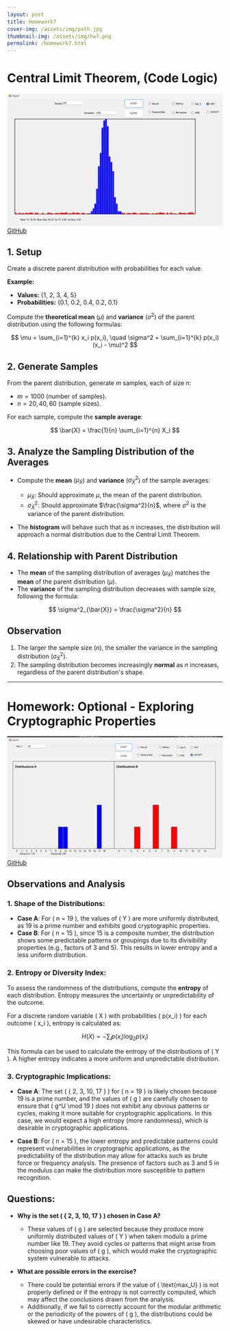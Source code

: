 ```yaml
---
layout: post
title: Homework7
cover-img: /assets/img/path.jpg
thumbnail-img: /assets/img/hw7.png
permalink: /homework7.html
---
```


# Central Limit Theorem, (Code Logic)

![hw](../assets/img/hw7.png)
[GitHub](https://github.com/Viiiiin/Statistics/blob/main/homework_2/homework_1/MThAndEmp.cs)
## 1. Setup 

Create a discrete parent distribution with probabilities for each value. 

**Example:**

- **Values:** {1, 2, 3, 4, 5}  
- **Probabilities:** {0.1, 0.2, 0.4, 0.2, 0.1}  

Compute the **theoretical mean** ($\mu$) and **variance** ($\sigma^2$) of the parent distribution using the following formulas:

$$
\mu = \sum_{i=1}^{k} x_i p(x_i), \quad \sigma^2 = \sum_{i=1}^{k} p(x_i)(x_i - \mu)^2
$$

## 2. Generate Samples

From the parent distribution, generate $m$ samples, each of size $n$:

- $m = 1000$ (number of samples).  
- $n = 20, 40, 60$ (sample sizes).  

For each sample, compute the **sample average**:

$$
\bar{X} = \frac{1}{n} \sum_{i=1}^{n} X_i
$$

## 3. Analyze the Sampling Distribution of the Averages

- Compute the **mean** ($\mu_{\bar{X}}$) and **variance** ($\sigma^2_{\bar{X}}$) of the sample averages:
  - $\mu_{\bar{X}}$: Should approximate $\mu$, the mean of the parent distribution.
  - $\sigma^2_{\bar{X}}$: Should approximate $\frac{\sigma^2}{n}$, where $\sigma^2$ is the variance of the parent distribution.

- The **histogram** will behave such that as $n$ increases, the distribution will approach a normal distribution due to the Central Limit Theorem.

## 4. Relationship with Parent Distribution

- The **mean** of the sampling distribution of averages ($\mu_{\bar{X}}$) matches the **mean** of the parent distribution ($\mu$).
- The **variance** of the sampling distribution decreases with sample size, following the formula:

$$
\sigma^2_{\bar{X}} = \frac{\sigma^2}{n}
$$

## Observation

1. The larger the sample size ($n$), the smaller the variance in the sampling distribution ($\sigma^2_{\bar{X}}$).
2. The sampling distribution becomes increasingly **normal** as $n$ increases, regardless of the parent distribution's shape.

---

# Homework: Optional - Exploring Cryptographic Properties


![hwopt](../assets/img/hw7OPT.png)
[GitHub](https://github.com/Viiiiin/Statistics/blob/main/homework_2/homework_1/Crypto.cs)
## Observations and Analysis

### 1. Shape of the Distributions:

- **Case A**: For \( n = 19 \), the values of \( Y \) are more uniformly distributed, as 19 is a prime number and exhibits good cryptographic properties.
- **Case B**: For \( n = 15 \), since 15 is a composite number, the distribution shows some predictable patterns or groupings due to its divisibility properties (e.g., factors of 3 and 5). This results in lower entropy and a less uniform distribution.

### 2. Entropy or Diversity Index:
To assess the randomness of the distributions, compute the **entropy** of each distribution. Entropy measures the uncertainty or unpredictability of the outcome.

For a discrete random variable \( X \) with probabilities \( p(x_i) \) for each outcome \( x_i \), entropy is calculated as:

$$
H(X) = - \sum_{i} p(x_i) \log_2 p(x_i)
$$

This formula can be used to calculate the entropy of the distributions of \( Y \). A higher entropy indicates a more uniform and unpredictable distribution.

### 3. Cryptographic Implications:
- **Case A**: The set \( \{ 2, 3, 10, 17 \} \) for \( n = 19 \) is likely chosen because 19 is a prime number, and the values of \( g \) are carefully chosen to ensure that \( g^U \mod 19 \) does not exhibit any obvious patterns or cycles, making it more suitable for cryptographic applications. In this case, we would expect a high entropy (more randomness), which is desirable in cryptographic applications.
  
- **Case B**: For \( n = 15 \), the lower entropy and predictable patterns could represent vulnerabilities in cryptographic applications, as the predictability of the distribution may allow for attacks such as brute force or frequency analysis. The presence of factors such as 3 and 5 in the modulus can make the distribution more susceptible to pattern recognition.

## Questions:
- **Why is the set \( \{ 2, 3, 10, 17 \} \) chosen in Case A?**
  - These values of \( g \) are selected because they produce more uniformly distributed values of \( Y \) when taken modulo a prime number like 19. They avoid cycles or patterns that might arise from choosing poor values of \( g \), which would make the cryptographic system vulnerable to attacks.

- **What are possible errors in the exercise?**
  - There could be potential errors if the value of \( \text{max\_U} \) is not properly defined or if the entropy is not correctly computed, which may affect the conclusions drawn from the analysis.
  - Additionally, if we fail to correctly account for the modular arithmetic or the periodicity of the powers of \( g \), the distributions could be skewed or have undesirable characteristics.
